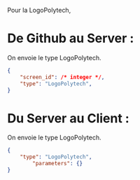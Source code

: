 Pour la LogoPolytech, 
# De Github au Server : 
On envoie le type LogoPolytech.
```json
{
	"screen_id": /* integer */,
	"type": "LogoPolytech",
}
```
# Du Server au Client : 
On envoie le type LogoPolytech.
```json
{
	"type": "LogoPolytech",
    	"parameters": {}
}
```
